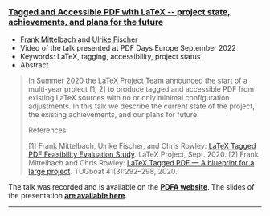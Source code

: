 

### [Tagged and Accessible PDF with LaTeX -- project state, achievements, and plans for the future](https://www.pdfa.org/presentation/tagged-and-accessible-pdf-with-latex/)

+ [Frank Mittelbach]({{site.baseurl}}/about/team/#frank-mittelbach) and [Ulrike Fischer]({{site.baseurl}}/about/team/#ulrike-fischer)
+ Video of the talk presented at PDF Days Europe September 2022
+ Keywords: LaTeX, tagging, accessibility, project status
+ Abstract
> In Summer 2020 the LaTeX Project Team announced the start of a multi-year project [1, 2] to produce tagged and accessible PDF from existing  LaTeX sources with no or only minimal configuration adjustments. In this talk we describe the current state of the project, the existing achievements, and our plans for future.
>
>References
>
>[1] Frank Mittelbach, Ulrike Fischer, and Chris Rowley: <a href="{{site.baseurl}}/publications/2020-tagged-pdf-feasibility.pdf" target="_blank" onclick="vgwPixelCall('c1e17b6fed7b4e0fac9032b4aad469c9');">LaTeX Tagged PDF Feasibility Evaluation Study</a>. LaTeX Project, Sept. 2020. 
>[2] Frank Mittelbach and Chris Rowley: <a href="{{site.baseurl}}/publications/2020-FMi-TUB-tb129mitt-tagpdf.pdf" target="_blank" onclick="vgwPixelCall('be7595c59bf34ca8b4366dfa05816e17');">LaTeX Tagged PDF — A blueprint for a large project</a>. TUGboat 41(3):292–298, 2020.


The talk was recorded and is available on the [**PDFA website**](https://www.pdfa.org/presentation/tagged-and-accessible-pdf-with-latex/).
The slides of the presentation [**are available here**]({{site.baseurl}}/publications/2022-FMi-PDFA-slides.pdf).

***

